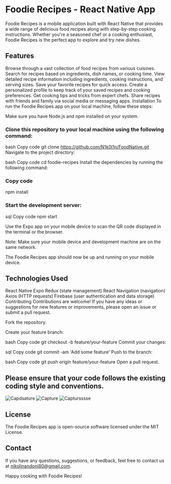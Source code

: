 # Foodie Recipes - React Native App

Foodie Recipes is a mobile application built with React Native that provides a wide range of delicious food recipes along with step-by-step cooking instructions. Whether you're a seasoned chef or a cooking enthusiast, Foodie Recipes is the perfect app to explore and try new dishes.

## Features
Browse through a vast collection of food recipes from various cuisines.
Search for recipes based on ingredients, dish names, or cooking time.
View detailed recipe information including ingredients, cooking instructions, and serving sizes.
Save your favorite recipes for quick access.
Create a personalized profile to keep track of your saved recipes and cooking preferences.
Get cooking tips and tricks from expert chefs.
Share recipes with friends and family via social media or messaging apps.
Installation
To run the Foodie Recipes app on your local machine, follow these steps:

Make sure you have Node.js and npm installed on your system.

### Clone this repository to your local machine using the following command:

bash
Copy code
git clone https://github.com/N1k0l1n/FoodNative.git
Navigate to the project directory:

bash
Copy code
cd foodie-recipes
Install the dependencies by running the following command:

### Copy code
npm install

### Start the development server:
sql
Copy code
npm start

Use the Expo app on your mobile device to scan the QR code displayed in the terminal or the browser.

Note: Make sure your mobile device and development machine are on the same network.

The Foodie Recipes app should now be up and running on your mobile device.

## Technologies Used
React Native
Expo
Redux (state management)
React Navigation (navigation)
Axios (HTTP requests)
Firebase (user authentication and data storage)
Contributing
Contributions are welcome! If you have any ideas or suggestions for new features or improvements, please open an issue or submit a pull request.

Fork the repository.

Create your feature branch:

bash
Copy code
git checkout -b feature/your-feature
Commit your changes:

sql
Copy code
git commit -am 'Add some feature'
Push to the branch:

bash
Copy code
git push origin feature/your-feature
Open a pull request.

## Please ensure that your code follows the existing coding style and conventions.

![Capdsature](https://github.com/N1k0l1n/FoodNative/assets/97979235/8cc6085b-ff1e-47bf-928f-0c7d85628168)
![Capture](https://github.com/N1k0l1n/FoodNative/assets/97979235/90d2b67d-d187-4e22-a1c8-2c0dbd24488d)
![Captursssse](https://github.com/N1k0l1n/FoodNative/assets/97979235/134692ab-69aa-4122-98f9-7a4817345106)

## License
The Foodie Recipes app is open-source software licensed under the MIT License.

## Contact
If you have any questions, suggestions, or feedback, feel free to contact us at nikolinandoni80@gmail.com.

Happy cooking with Foodie Recipes!




